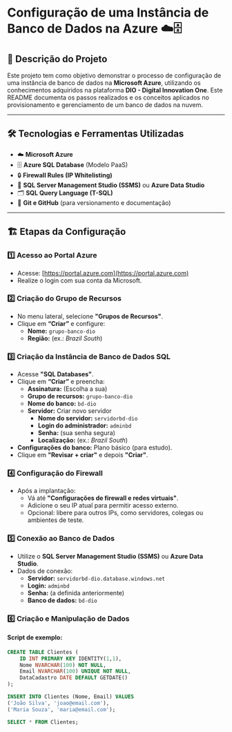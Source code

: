 # Configuração de uma Instância de Banco de Dados na Azure ☁️🗄️

## 📄 Descrição do Projeto

Este projeto tem como objetivo demonstrar o processo de configuração de uma instância de banco de dados na **Microsoft Azure**, utilizando os conhecimentos adquiridos na plataforma **DIO - Digital Innovation One**. Este README documenta os passos realizados e os conceitos aplicados no provisionamento e gerenciamento de um banco de dados na nuvem.

---

## 🛠️ Tecnologias e Ferramentas Utilizadas

- ☁️ **Microsoft Azure**
- 🗄️ **Azure SQL Database** (Modelo PaaS)
- 🔒 **Firewall Rules (IP Whitelisting)**
- 🧠 **SQL Server Management Studio (SSMS)** ou **Azure Data Studio**
- 🗂️ **SQL Query Language (T-SQL)**
- 📝 **Git e GitHub** (para versionamento e documentação)

---

## 🏗️ Etapas da Configuração

### 1️⃣ Acesso ao Portal Azure

- Acesse: [https://portal.azure.com](https://portal.azure.com)
- Realize o login com sua conta da Microsoft.

### 2️⃣ Criação do Grupo de Recursos

- No menu lateral, selecione **"Grupos de Recursos"**.
- Clique em **“Criar”** e configure:
  - **Nome:** `grupo-banco-dio`
  - **Região:** (ex.: *Brazil South*)

### 3️⃣ Criação da Instância de Banco de Dados SQL

- Acesse **"SQL Databases"**.
- Clique em **“Criar”** e preencha:
  - **Assinatura:** (Escolha a sua)
  - **Grupo de recursos:** `grupo-banco-dio`
  - **Nome do banco:** `bd-dio`
  - **Servidor:** Criar novo servidor
    - **Nome do servidor:** `servidorbd-dio`
    - **Login do administrador:** `adminbd`
    - **Senha:** (sua senha segura)
    - **Localização:** (ex.: *Brazil South*)
- **Configurações do banco:** Plano básico (para estudo).
- Clique em **"Revisar + criar"** e depois **"Criar"**.

### 4️⃣ Configuração do Firewall

- Após a implantação:
  - Vá até **"Configurações de firewall e redes virtuais"**.
  - Adicione o seu IP atual para permitir acesso externo.
  - Opcional: libere para outros IPs, como servidores, colegas ou ambientes de teste.

### 5️⃣ Conexão ao Banco de Dados

- Utilize o **SQL Server Management Studio (SSMS)** ou **Azure Data Studio**.
- Dados de conexão:
  - **Servidor:** `servidorbd-dio.database.windows.net`
  - **Login:** `adminbd`
  - **Senha:** (a definida anteriormente)
  - **Banco de dados:** `bd-dio`

### 6️⃣ Criação e Manipulação de Dados

#### Script de exemplo:

```sql
CREATE TABLE Clientes (
    ID INT PRIMARY KEY IDENTITY(1,1),
    Nome NVARCHAR(100) NOT NULL,
    Email NVARCHAR(100) UNIQUE NOT NULL,
    DataCadastro DATE DEFAULT GETDATE()
);

INSERT INTO Clientes (Nome, Email) VALUES
('João Silva', 'joao@email.com'),
('Maria Souza', 'maria@email.com');

SELECT * FROM Clientes;
